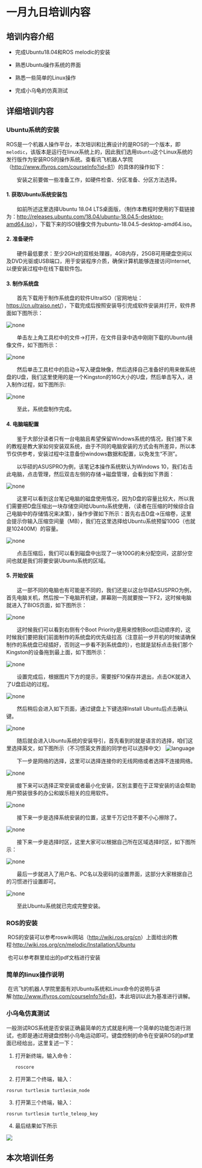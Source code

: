 # 一月九日培训内容

## 培训内容介绍

- 完成Ubuntu18.04和ROS melodic的安装

- 熟悉Ubuntu操作系统的界面

- 熟悉一些简单的Linux操作

- 完成小乌龟的仿真测试

## 详细培训内容

### Ubuntu系统的安装

​        ROS是一个机器人操作平台，本次培训和比赛设计的是ROS的一个版本，即`melodic`，该版本是运行在linux系统上的，因此我们选用`Ubuntu`这个Linux系统的发行版作为安装ROS的操作系统。查看讯飞机器人学院（<http://www.iflyros.com/courseInfo?id=81>）的具体的操作如下：

  安装之前要做一些准备工作，如硬件检查、分区准备、分区方法选择。
#### 1. **获取Ubuntu系统安装包**

  如前所述这里选择Ubuntu 18.04 LTS桌面版，（制作本教程时使用的下载链接为：<http://releases.ubuntu.com/18.04/ubuntu-18.04.5-desktop-amd64.iso>），下载下来的ISO镜像文件为ubuntu-18.04.5-desktop-amd64.iso。
#### 2. **准备硬件**

  硬件最低要求：至少2GHz的双核处理器，4GB内存，25GB可用硬盘空间以及DVD光驱或USB端口，用于安装程序介质，确保计算机能够连接访问Internet,以便安装过程中在线下载软件包。
#### 3. **制作系统盘**

  首先下载用于制作系统盘的软件UltraISO（官网地址：<https://cn.ultraiso.net/>），下载完成后按照安装导引完成软件安装并打开，软件界面如下图所示：

![none](../picture/a66c68c78f8f877872179415d8460952.jpg)

  单击左上角工具栏中的文件->打开，在文件目录中选中刚刚下载的Ubuntu镜像文件，如下图所示：

![none](../picture/de133d29206582e7334973ff4f13c3c3.png)

  然后单击工具栏中的启动->写入硬盘映像，然后选择自己准备好的用来做系统盘的U盘，我们这里使用的是一个Kingston的16G大小的U盘，然后单击写入，进入制作过程，如下图所示:

![none](../picture/088971fe434920296efd2b175f9892ad.png)

  至此，系统盘制作完成。
#### 4. **电脑端配置**

  鉴于大部分读者只有一台电脑且希望保留Windows系统的情况，我们接下来的教程是教大家如何安装双系统，由于不同的电脑安装的方式会有所差异，所以本节仅供参考，安装过程中注意备份windows数据和配置，以免发生“不测”。

  以华硕的ASUSPRO为例，该笔记本操作系统默认为Windows 10，我们右击此电脑，点击管理，然后双击左侧的存储->磁盘管理，会看到如下界面：

![none](../picture/c468356739efb847a543c8fa3d534d32.png)

  这里可以看到这台笔记电脑的磁盘使用情况，因为D盘的容量比较大，所以我们需要把D盘压缩出一块存储空间给Ubuntu系统使用，（读者在压缩的时候综合自己电脑中的存储情况来决策），操作步骤如下所示：首先右击D盘->压缩卷，这里会提示你输入压缩空间量（MB），我们在这里选择给Ubuntu系统预留100G（也就是102400M）的容量。

![none](../picture/c3de3f9196968a7b091a1d909dad64b3.png)

  点击压缩后，我们可以看到磁盘中出现了一块100G的未分配空间，这部分空间也就是我们将要安装Ubuntu系统的区域。
#### 5. **开始安装**

  这一部不同的电脑也有可能是不同的，我们还是以这台华硕ASUSPRO为例，首先电脑关机，然后按一下电脑开机键，屏幕刚一亮就要按一下F2，这时候电脑就进入了BIOS页面，如下图所示：

![none](../picture/e4c1f786883ccda2dd17a66b1ec93d7f.jpeg)

  这时候我们可以看到右侧有个Boot Priority是用来控制Boot启动顺序的，这时候我们要把我们前面制作的系统盘的优先级拉高（注意前一步开机的时候请确保制作的系统盘已经插好，否则这一步看不到系统盘的），也就是鼠标点击我们那个Kingston的设备拖到最上面，如下图所示：

![none](../picture/6d56903560b94e38159c550c092cdfcd.jpeg)

  设置完成后，根据图片下方的提示，需要按F10保存并退出，点击OK就进入了U盘启动的过程。

![none](../picture/d629b9bf01cdbe82264dc4f5a8eb14d8.jpeg)

  然后稍后会进入如下页面，通过键盘上下键选择Install Ubuntu后点击确认键。

![none](../picture/2b92901997cffb9abc2802f5383bfe0a.jpeg)

  随后就会进入Ubuntu系统的安装导引，首先看到的就是语言的选择，咱们这里选择英文，如下图所示（不习惯英文界面的同学也可以选择中文）
![language](../picture/language.png)

  下一步是网络的选择，这里可以选择连接你的无线网络或者选择不连接网络。

![none](../picture/41f6e49723f3c84c3a64415ba33cd052.png)

  接下来可以选择正常安装或者最小化安装，区别主要在于正常安装的话会帮助用户预装很多的办公和娱乐相关的应用软件。

![none](../picture/a84149f6b6485c1015ed511123a2b1f1.png)

  接下来一步是选择系统安装的位置，这里千万记住不要不小心擦除了。

![none](../picture/00ac509ace3d332963879154b1f569e7.png)

  接下来一步是选择时区，这里大家可以根据自己所在区域选择时区，如下图所示：

![none](../picture/e7d3b00b3494d2ebee40bdf8aac92e90.png)

  最后一步就进入了用户名、PC名以及密码的设置界面，这部分大家根据自己的习惯进行设置即可。

![none](../picture/f361c54a94301868a6894ce6d5d1ca18.png)

  至此Ubuntu系统就已完成完整安装。

### ROS的安装

​       ROS的安装可以参考roswiki网站（<http://wiki.ros.org/cn>）上面给出的教程:<http://wiki.ros.org/cn/melodic/Installation/Ubuntu>

​       也可以参考群里给出的pdf文档进行安装

### 简单的linux操作说明

​       在讯飞的机器人学院里面有对Ubuntu系统和Linux命令的说明与讲解:<http://www.iflyros.com/courseInfo?id=81>，本此培训以此为基准进行讲解。

### 小乌龟仿真测试

​      一般测试ROS系统是否安装正确最简单的方式就是利用一个简单的功能包进行测试，也即是通过用键盘控制小乌龟运动即可。键盘控制的命令在安装ROS的pdf里面已经给出，这里复述一下：

1. 打开新终端，输入命令：

   ```roscore```

 2. 打开第二个终端，输入：

 ```
 rosrun turtlesim turtlesim_node
 ```

 3. 打开第三个终端，输入：

 ```
 rosrun turtlesim turtle_teleop_key
 ```
4. 最后结果如下所示

![](../picture/turtle.png)

## 本次培训任务










